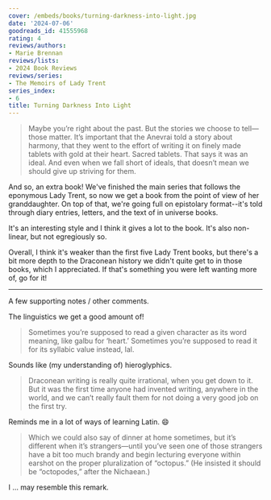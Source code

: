 ```yaml
---
cover: /embeds/books/turning-darkness-into-light.jpg
date: '2024-07-06'
goodreads_id: 41555968
rating: 4
reviews/authors:
- Marie Brennan
reviews/lists:
- 2024 Book Reviews
reviews/series:
- The Memoirs of Lady Trent
series_index:
- 6
title: Turning Darkness Into Light
---
```

> Maybe you’re right about the past. But the stories we choose to tell—those matter. It’s important that the Anevrai told a story about harmony, that they went to the effort of writing it on finely made tablets with gold at their heart. Sacred tablets. That says it was an ideal. And even when we fall short of ideals, that doesn’t mean we should give up striving for them.

And so, an extra book! We've finished the main series that follows the eponymous Lady Trent, so now we get a book from the point of view of her granddaughter. On top of that, we're going full on epistolary format--it's told through diary entries, letters, and the text of in universe books. 

It's an interesting style and I think it gives a lot to the book. It's also non-linear, but not egregiously so.

Overall, I think it's weaker than the first five Lady Trent books, but there's a bit more depth to the Draconean history we didn't quite get to in those books, which I appreciated. If that's something you were left wanting more of, go for it!

<!--more-->

- - -

A few supporting notes / other comments. 

The linguistics we get a good amount of!

> Sometimes you’re supposed to read a given character as its word meaning, like galbu for ‘heart.’ Sometimes you’re supposed to read it for its syllabic value instead, lal.

Sounds like (my understanding of) hieroglyphics.

> Draconean writing is really quite irrational, when you get down to it. But it was the first time anyone had invented writing, anywhere in the world, and we can’t really fault them for not doing a very good job on the first try.

Reminds me in a lot of ways of learning Latin. :smile:

> Which we could also say of dinner at home sometimes, but it’s different when it’s strangers—until you’ve seen one of those strangers have a bit too much brandy and begin lecturing everyone within earshot on the proper pluralization of “octopus.” (He insisted it should be “octopodes,” after the Nichaean.)

I ... may resemble this remark. 

